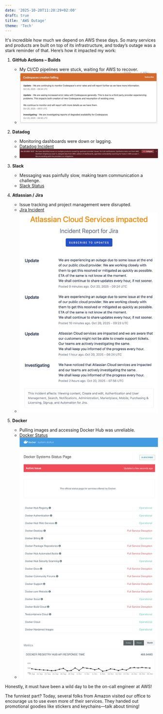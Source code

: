 ```yaml
---
date: '2025-10-20T11:20:29+02:00'
draft: true
title: 'AWS Outage'
theme: 'Tech'
---
```


It's incredible how much we depend on AWS these days. So many services and products are built on top of its infrastructure, and today’s outage was a stark reminder of that. Here’s how it impacted my work:

1. **GitHub Actions – Builds**
    * My CI/CD pipelines were stuck, waiting for AWS to recover.
    * ![GitHub](images/github.jpg)

2. **Datadog**
    * Monitoring dashboards were down or lagging.
    * [Datadog Incident](https://status.datadoghq.com/incidents/ww8rhx2j8mfz)
    * ![Datadog](images/datadog.jpg)

3. **Slack**
    * Messaging was painfully slow, making team communication a challenge.
    * [Slack Status](https://slack-status.com/2025-10-20)

4. **Atlassian / Jira**
    * Issue tracking and project management were disrupted.
    * [Jira Incident](https://jira-software.status.atlassian.com/incidents/wh0w6jjt6g5l)
    * ![Atlassian](images/atlassian.jpg)

5. **Docker**
    * Pulling images and accessing Docker Hub was unreliable.
    * [Docker Status](https://www.dockerstatus.com/)
    * ![Docker](images/docker.jpg)

Honestly, it must have been a wild day to be the on-call engineer at AWS!

The funniest part? Today, several folks from Amazon visited our office to encourage us to use even more of their services. They handed out promotional goodies like stickers and keychains—talk about timing!
